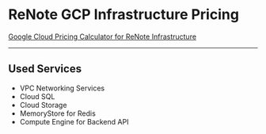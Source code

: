 # ReNote GCP Infrastructure Pricing

[Google Cloud Pricing Calculator for ReNote Infrastructure](https://cloud.google.com/products/calculator/estimate-preview/CiQwNTVjOWUyNi00MjEzLTQ4YTYtYTgxMy1lZjhkNWM5NDRkOTUQAQ==)

----

## Used Services
- VPC Networking Services
- Cloud SQL
- Cloud Storage
- MemoryStore for Redis
- Compute Engine for Backend API